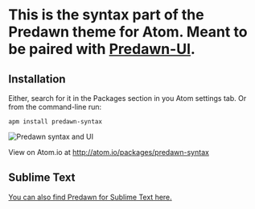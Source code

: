 # This is the syntax part of the Predawn theme for Atom. Meant to be paired with [Predawn-UI](https://github.com/jamiewilson/predawn-ui).

## Installation

Either, search for it in the Packages section in you Atom settings tab. Or from the command-line run:

```
apm install predawn-syntax
```

![Predawn syntax and UI](https://raw.githubusercontent.com/jamiewilson/predawn-syntax/master/predawn-atom.png)

View on Atom.io at http://atom.io/packages/predawn-syntax

## Sublime Text
[You can also find Predawn for Sublime Text here.](https://github.com/jamiewilson/predawn)

